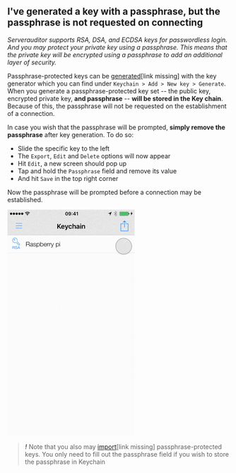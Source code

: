 ## I've generated a key with a passphrase, but the passphrase is not requested on connecting

*Serverauditor supports RSA, DSA, and ECDSA keys for passwordless login. And you may protect your private key using a passphrase. This means that the private key will be encrypted using a passphrase to add an additional layer of security.*

Passphrase-protected keys can be [generated](#)[link missing] with the key generator which you can find under `Keychain > Add > New key > Generate`. When you generate a passphrase-protected key set -- the public key, encrypted private key, **and passphrase** -- **will be stored in the Key chain**. Because of this, the passphrase will not be requested on the establishment of a connection. 

In case you wish that the passphrase will be prompted, **simply remove the passphrase** after key generation. To do so:
* Slide the specific key to the left
* The `Export`, `Edit` and `Delete` options will now appear 
* Hit `Edit`, a new screen should pop up
* Tap and hold the `Passphrase` field and remove its value
* And hit `Save` in the top right corner

Now the passphrase will be prompted before a connection may be established.

![Remove the value of the passphrase field](../../images/screenshots/passphrase-prompt.gif)

> ***!*** Note that you also may [import](#)[link missing] passphrase-protected keys. You only need to fill out the passphrase field if you wish to store the passphrase in Keychain